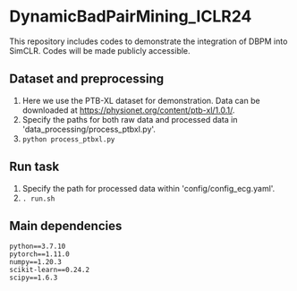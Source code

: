 # DynamicBadPairMining_ICLR24
This repository includes codes to demonstrate the integration of DBPM into SimCLR. Codes will be made publicly accessible.

## Dataset and preprocessing
1. Here we use the PTB-XL dataset for demonstration. Data can be downloaded at https://physionet.org/content/ptb-xl/1.0.1/.
2. Specify the paths for both raw data and processed data in 'data_processing/process_ptbxl.py'.
3. `python process_ptbxl.py`

## Run task
1. Specify the path for processed data within 'config/config_ecg.yaml'.
2. `. run.sh`

## Main dependencies
```
python==3.7.10
pytorch==1.11.0
numpy==1.20.3
scikit-learn==0.24.2
scipy==1.6.3
```
